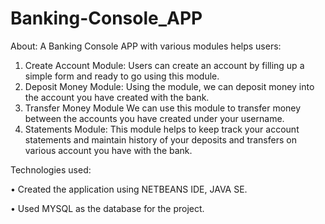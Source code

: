 # Banking-Console_APP
About:
A Banking Console APP with various modules helps users:
1.	Create Account Module: 
Users can create an account by filling up a simple form and ready to go using this module.
2.	Deposit Money Module:
Using the module, we can deposit money into the account you have created with the bank.
3.	Transfer Money Module
We can use this module to transfer money between the accounts you have created under your username.
4.	Statements Module:
This module helps to keep track your account statements and maintain history of your deposits and transfers on various account you have with the bank.

Technologies used:

•	Created the application using NETBEANS IDE, JAVA SE.

•	Used MYSQL as the database for the project.
